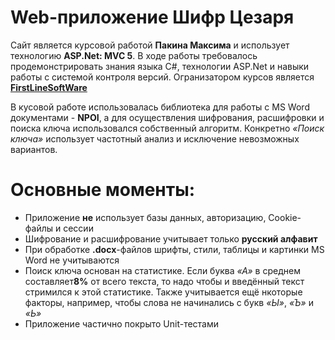 # Web-приложение Шифр Цезаря
Сайт является курсовой работой **Пакина Максима** и использует технологию **ASP.Net: MVC 5**. В ходе работы требовалось продемонстрировать знания языка C#, технологии ASP.Net и навыки работы с системой контроля версий. Огранизатором курсов является [**FirstLineSoftWare**](https://firstlinesoftware.ru "Перейти на сайт")

В кусовой работе использовалась библиотека для работы с MS Word документами - **NPOI**, а для осуществления шифрования, расшифровки и поиска ключа использовался собственный алгоритм. Конкретно *«Поиск ключа»* использует частотный анализ и исключение невозможных вариантов.

# Основные моменты:
- Приложение **не** использует базы данных, авторизацию, Cookie-файлы и сессии
- Шифрование и расшифрование учитывает только **русский алфавит**
- При обработке **.docx**-файлов шрифты, стили, таблицы и картинки MS Word не учитываются
- Поиск ключа основан на статистике. Если буква *«А»* в среднем составляет**8%** от всего текста, то надо чтобы и введённый текст стримился к этой статистике. Также учитывается ещё нкоторые факторы, например, чтобы слова не начинались с букв *«Ы»*, *«Ъ»* и *«Ь»*
- Приложение частично покрыто Unit-тестами
